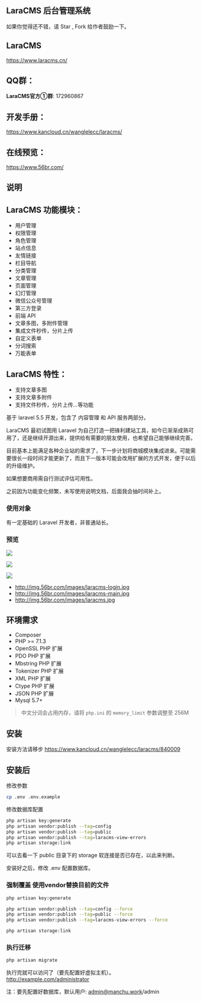 ## LaraCMS 后台管理系统 

如果你觉得还不错，请 Star , Fork 给作者鼓励一下。

## LaraCMS
https://www.laracms.cn/

## QQ群：
**LaraCMS官方①群**: 172960867

## 开发手册：
https://www.kancloud.cn/wanglelecc/laracms/

## 在线预览：
https://www.56br.com/


## 说明

## LaraCMS 功能模块：
- 用户管理
- 权限管理
- 角色管理
- 站点信息
- 友情链接
- 栏目导航
- 分类管理
- 文章管理
- 页面管理
- 幻灯管理
- 微信公众号管理
- 第三方登录
- 前端 API
- 文章多图，多附件管理
- 集成文件秒传，分片上传
- 自定义表单
- 分词搜索
- 万能表单

## LaraCMS 特性：
- 支持文章多图
- 支持文章多附件
- 支持文件秒传，分片上传...等功能



基于 laravel 5.5 开发，包含了 内容管理 和 API 服务两部分。

LaraCMS 最初试图用 Laravel 为自己打造一把锋利建站工具，如今已渐渐成熟可用了，还是继续开源出来，提供给有需要的朋友使用，也希望自己能够继续完善。

目前基本上能满足各种企业站的需求了，下一步计划将商城模块集成进来。可能需要很长一段时间才能更新了，而且下一版本可能会改用扩展的方式开发，便于以后的升级维护。

如果想要商用需自行测试评估可用性。

之前因为功能变化频繁，未写使用说明文档，后面我会抽时间补上。

### 使用对象
有一定基础的 Laravel 开发者，非普通站长。

### 预览
<p><img src="http://img.56br.com/images/laracms-login.png"></p>
<p><img src="http://img.56br.com/images/laracms-main.png"></p>
<p><img src="http://img.56br.com/images/laracms.jpg"></p>

- http://img.56br.com/images/laracms-login.jpg
- http://img.56br.com/images/laracms-main.jpg
- http://img.56br.com/images/laracms.jpg


## 环境需求

* Composer
* PHP >= 7.1.3
* OpenSSL PHP 扩展
* PDO PHP 扩展
* Mbstring PHP 扩展
* Tokenizer PHP 扩展
* XML PHP 扩展
* Ctype PHP 扩展
* JSON PHP 扩展
* Mysql 5.7+
> 中文分词会占用内存，请将 `php.ini` 的 `memory_limit` 参数调整至 256M

## 安装
安装方法请移步
https://www.kancloud.cn/wanglelecc/laracms/840009


## 安装后

修改参数
```bash
cp .env .env.example
```
修改数据库配置

```bash
php artisan key:generate
php artisan vendor:publish --tag=config
php artisan vendor:publish --tag=public
php artisan vendor:publish --tag=laracms-view-errors
php artisan storage:link
```

可以去看一下 public 目录下的 storage 软连接是否已存在，以此来判断。

安装好之后，修改 .env 配置数据库。

### 强制覆盖 使用vendor替换目前的文件
```bash
php artisan key:generate

php artisan vendor:publish --tag=config --force
php artisan vendor:publish --tag=public --force
php artisan vendor:publish --tag=laracms-view-errors --force

php artisan storage:link
```
### 执行迁移
```bash
php artisan migrate

```

执行完就可以访问了（要先配置好虚拟主机）。
http://example.com/administrator

注：要先配置好数据库，默认用户: 
admin@manchu.work/admin


